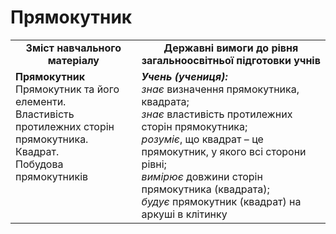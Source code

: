 # Прямокутник
<table>
  <tr>
    <td width="40%" align="center"><b>Зміст навчального матеріалу<b></td>
    <td width="60%" align="center"><b>Державні вимоги до рівня загальноосвітньої підготовки учнів</b></td>
  </tr>
  <tr>
    <td width="40%" style="vertical-align:top !important;"><b>Прямокутник</b><br>
Прямокутник та його елементи.<br>
Властивість протилежних сторін прямокутника.<br>
Квадрат.<br>
Побудова прямокутників <br></td>
    <td width="60%" style="vertical-align:top !important;"><i><b>Учень (учениця):</b></i><br>
<i>знає</i> визначення прямокутника, квадрата;<br>
<i>знає</i> властивість протилежних сторін прямокутника;<br>
<i>розуміє</i>, що квадрат – це прямокутник, у якого всі сторони рівні;<br>
<i>вимірює</i> довжини сторін прямокутника (квадрата);<br>
<i>будує</i> прямокутник (квадрат) на аркуші в клітинку<br></td>
  </tr>
</table>
